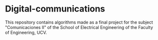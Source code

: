 # Digital-communications
This repository contains algorithms made as a final project for the subject "Comunicaciones II" of the School of Electrical Engineering of the Faculty of Engineering, UCV.
